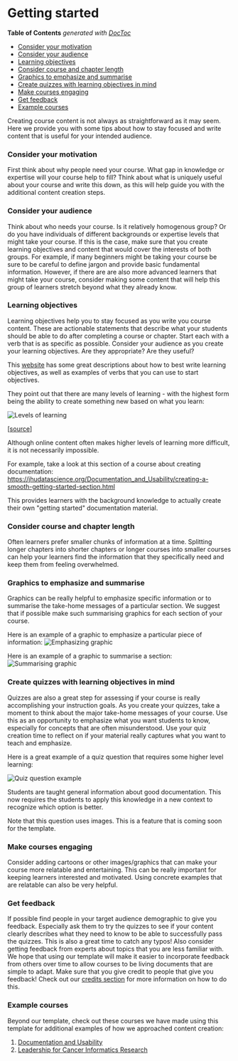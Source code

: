 
# Getting started


<!-- START doctoc generated TOC please keep comment here to allow auto update -->
<!-- DON'T EDIT THIS SECTION, INSTEAD RE-RUN doctoc TO UPDATE -->
**Table of Contents**  *generated with [DocToc](https://github.com/thlorenz/doctoc)*

- [Consider your motivation](#consider-your-motivation)
- [Consider your audience](#consider-your-audience)
- [Learning objectives](#learning-objectives)
- [Consider course and chapter length](#consider-course-and-chapter-length)
- [Graphics to emphasize and summarise](#graphics-to-emphasize-and-summarise)
- [Create quizzes with learning objectives in mind](#create-quizzes-with-learning-objectives-in-mind)
- [Make courses engaging](#make-courses-engaging)
- [Get feedback](#get-feedback)
- [Example courses](#example-courses)

<!-- END doctoc generated TOC please keep comment here to allow auto update -->


Creating course content is not always as straightforward as it may seem. Here we provide you with some tips about how to stay focused and write content that is useful for your intended audience.

### Consider your motivation

First think about why people need your course. What gap in knowledge or expertise will your course help to fill?
Think about what is uniquely useful about your course and write this down, as this will help guide you with the additional content creation steps.

### Consider your audience

Think about who needs your course. Is it relatively homogenous group? Or do you have individuals of different backgrounds or expertise levels that might take your course. If this is the case, make sure that you create learning objectives and content that would cover the interests of both groups. For example, if many beginners might be taking your course be sure to be careful to define jargon and provide basic fundamental information. However, if there are are also more advanced learners that might take your course, consider making some content that will help this group of learners stretch beyond what they already know.


### Learning objectives

Learning objectives help you to stay focused as you write you course content. These are actionable statements that describe what your students should be able to do after completing a course or chapter. Start each with a verb that is as specific as possible. Consider your audience as you create your learning objectives. Are they appropriate? Are they useful?

This [website](https://eclearn.emmanuel.edu/courses/1285497/pages/how-to-write-measurable-learning-objectives/) has some great descriptions about how to best write learning objectives, as well as examples of verbs that you can use to start objectives.

They point out that there are many levels of learning - with the highest form being the ability to create something new based on what you learn:

![Levels of learning](https://i2.wp.com/wlclassroom.com/wp-content/uploads/2013/03/fx_bloom_new.jpg)

[[source](https://wlclassroom.com/2013/03/12/bloomstaxonomy-2/)]

Although online content often makes higher levels of learning more difficult, it is not necessarily impossible.

For example, take a look at this section of a course about creating documentation:
https://jhudatascience.org/Documentation_and_Usability/creating-a-smooth-getting-started-section.html

This provides learners with the background knowledge to actually create their own "getting started" documentation material.

### Consider course and chapter length

Often learners prefer smaller chunks of information at a time. Splitting longer chapters into shorter chapters or longer courses into smaller courses can help your learners find the information that they specifically need and keep them from feeling overwhelmed.

### Graphics to emphasize and summarise

Graphics can be really helpful to emphasize specific information or to summarise the take-home messages of a particular section. We suggest that if possible make such summarising graphics for each section of your course.

Here is an example of a graphic to emphasize a particular piece of information:
![Emphasizing graphic](https://jhudatascience.org/Informatics_Research_Leadership/resources/images/02-team_guidelines_files/figure-html/1OU5qeRgN_fojGbcyu2qEdwlcKpDO6BveWtYW_u1Hqd4_gcd0b5dd2d8_1_34.png)

Here is an example of a graphic to summarise a section:
![Summarising graphic](https://jhudatascience.org/Informatics_Research_Leadership/resources/images/02-team_guidelines_files/figure-html/1OU5qeRgN_fojGbcyu2qEdwlcKpDO6BveWtYW_u1Hqd4_gcd0b5dd2d8_1_6.png)


### Create quizzes with learning objectives in mind

Quizzes are also a great step for assessing if your course is really accomplishing your instruction goals.  As you create your quizzes, take a moment to think about the major take-home messages of your course. Use this as an opportunity to emphasize what you want students to know, especially for concepts that are often misunderstood. Use your quiz creation time to reflect on if your material really captures what you want to teach and emphasize.

Here is a great example of a quiz question that requires some higher level learning:

![Quiz question example](https://raw.githubusercontent.com/jhudsl/OTTR_Template/main/resources/screenshots/question_example.png)

Students are taught general information about good documentation. This now requires the students to apply this knowledge in a new context to recognize which option is better.

Note that this question uses images. This is a feature that is coming soon for the template.

### Make courses engaging
Consider adding cartoons or other images/graphics that can make your course more relatable and entertaining. This can be really important for keeping learners interested and motivated. Using concrete examples that are relatable can also be very helpful.


### Get feedback

If possible find people in your target audience demographic to give you feedback. Especially ask them to try the quizzes to see if your content clearly describes what they need to know to be able to successfully pass the quizzes. This is also a great time to catch any typos! Also consider getting feedback from experts about topics that you are less familiar with.  We hope that using our template will make it easier to incorporate feedback from others over time to allow courses to be living documents that are simple to adapt. Make sure that you give credit to people that give you feedback! Check out our [credits section](https://github.com/jhudsl/OTTR_Template/wiki/How-to-give-credits) for more information on how to do this.

### Example courses
Beyond our template, check out these courses we have made using this template for additional examples of how we approached content creation:
1) [Documentation and Usability](https://jhudatascience.org/Documentation_and_Usability/)
2) [Leadership for Cancer Informatics Research](https://jhudatascience.org/Informatics_Research_Leadership/)









